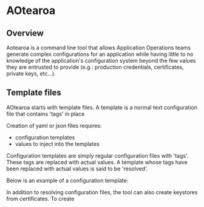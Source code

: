 # AOtearoa
## Overview
Aotearoa is a command line tool that allows Application Operations teams generate complex configurations for an application while having little to no knowledge of the application's configuration system beyond the few values they are entrusted to provide (e.g.: production credentials, certificates, private keys, etc...).

## Template files
AOtearoa starts with template files. A template is a normal text configuration file that contains 'tags' in place 

Creation of yaml or json files requires:
* configuration templates
* values to inject into the templates

Configuration templates are simply regular configuration files with 'tags'. These tags are replaced with actual values. A template whose tags have been replaced with actual values is said to be 'resolved'.

Below is an example of a configuration template:


In addition to resolving configuration files, the tool can also create keystores from certificates. To create 
